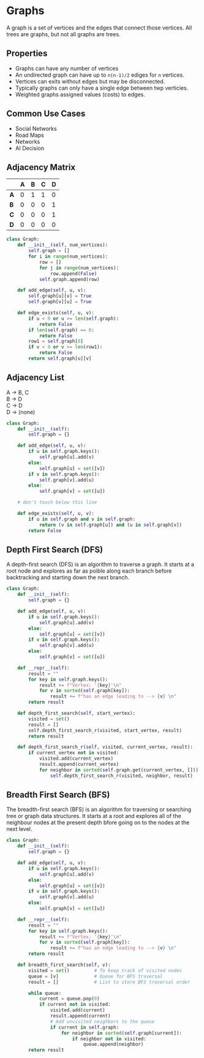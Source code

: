 # Graphs

A graph is a set of vertices and the edges that connect those vertices. All trees are graphs, but not all graphs are trees.

## Properties

- Graphs can have any number of vertices
- An undirected graph can have up to `n(n-1)/2` ediges for `n` vertices.
- Vertices can exits without edges but may be disconnected.
- Typically graphs can only have a single edge between twp verticies.
- Weighted graphs assigned values (costs) to edges.

## Common Use Cases
- Social Networks
- Road Maps
- Networks
- AI Decision

## Adjacency Matrix

|       | A | B | C | D |
| ----- | - | - | - | - |
| **A** | 0 | 1 | 1 | 0 |
| **B** | 0 | 0 | 0 | 1 |
| **C** | 0 | 0 | 0 | 1 |
| **D** | 0 | 0 | 0 | 0 |


```python
class Graph:
    def __init__(self, num_vertices):
        self.graph = []
        for i in range(num_vertices):
            row = []
            for j in range(num_vertices):
                row.append(False)
            self.graph.append(row)

    def add_edge(self, u, v):
        self.graph[u][v] = True
        self.graph[v][u] = True

    def edge_exists(self, u, v):
        if u < 0 or u >= len(self.graph):
            return False
        if len(self.graph) == 0:
            return False
        row1 = self.graph[0]
        if v < 0 or v >= len(row1):
            return False
        return self.graph[u][v]
```
## Adjacency List

A → B, C  
B → D  
C → D  
D → (none)

```python
class Graph:
    def __init__(self):
        self.graph = {}

    def add_edge(self, u, v):
        if u in self.graph.keys():
            self.graph[u].add(v)
        else:
            self.graph[u] = set([v])
        if v in self.graph.keys():
            self.graph[v].add(u)
        else:
            self.graph[v] = set([u])

    # don't touch below this line

    def edge_exists(self, u, v):
        if u in self.graph and v in self.graph:
            return (v in self.graph[u]) and (u in self.graph[v])
        return False
```

## Depth First Search (DFS)

A depth-first search (DFS) is an algorithm to traverse a graph. It starts at a root node and explores as far as poible along each branch before backtracking and starting down the next branch.

```python
class Graph:
    def __init__(self):
        self.graph = {}

    def add_edge(self, u, v):
        if u in self.graph.keys():
            self.graph[u].add(v)
        else:
            self.graph[u] = set([v])
        if v in self.graph.keys():
            self.graph[v].add(u)
        else:
            self.graph[v] = set([u])

    def __repr__(self):
        result = ""
        for key in self.graph.keys():
            result += f"Vertex: '{key}'\n"
            for v in sorted(self.graph[key]):
                result += f"has an edge leading to --> {v} \n"
        return result

    def depth_first_search(self, start_vertex):
        visited = set()
        result = []
        self.depth_first_search_r(visited, start_vertex, result)
        return result

    def depth_first_search_r(self, visited, current_vertex, result):
        if current_vertex not in visited:
            visited.add(current_vertex)
            result.append(current_vertex)
            for neighbor in sorted(self.graph.get(current_vertex, [])):
                self.depth_first_search_r(visited, neighbor, result)

```

## Breadth First Search (BFS)

The breadth-first search (BFS) is an algorithm for traversing or searching tree or graph data structures. It starts at a root and explores all of the neighbour nodes at the present depth bfore going on to the nodes at the next level.

```python
class Graph:
    def __init__(self):
        self.graph = {}

    def add_edge(self, u, v):
        if u in self.graph.keys():
            self.graph[u].add(v)
        else:
            self.graph[u] = set([v])
        if v in self.graph.keys():
            self.graph[v].add(u)
        else:
            self.graph[v] = set([u])

    def __repr__(self):
        result = ""
        for key in self.graph.keys():
            result += f"Vertex: '{key}'\n"
            for v in sorted(self.graph[key]):
                result += f"has an edge leading to --> {v} \n"
        return result

    def breadth_first_search(self, v):
        visited = set()         # To keep track of visited nodes
        queue = [v]             # Queue for BFS traversal
        result = []             # List to store BFS traversal order

        while queue:
            current = queue.pop(0)
            if current not in visited:
                visited.add(current)
                result.append(current)
                # Add unvisited neighbors to the queue
                if current in self.graph:
                    for neighbor in sorted(self.graph[current]):
                        if neighbor not in visited:
                            queue.append(neighbor)
        return result
```
